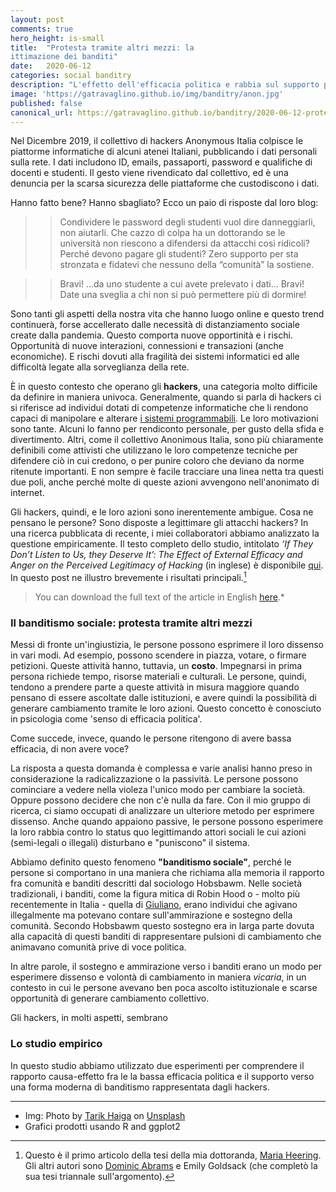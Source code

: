 ```yaml
---
layout: post
comments: true
hero_height: is-small
title:  "Protesta tramite altri mezzi: la 
ittimazione dei banditi"
date:   2020-06-12
categories: social banditry
description: "L'effetto dell'efficacia politica e rabbia sul supporto per i banditi sociali"
image: 'https://gatravaglino.github.io/img/banditry/anon.jpg'
published: false
canonical_url: https://gatravaglino.github.io/banditry/2020-06-12-protest-bandits.markdown.html
---
```

Nel Dicembre 2019, il collettivo di hackers Anonymous Italia colpisce le piattorme informatiche di alcuni atenei Italiani, pubblicando i dati personali sulla rete. I dati includono ID, emails, passaporti, password e qualifiche di docenti e studenti. Il gesto viene rivendicato dal collettivo, ed è una denuncia per la scarsa sicurezza delle piattaforme che custodiscono i dati.

Hanno fatto bene? Hanno sbagliato? Ecco un paio di risposte dal loro blog:

> > Condividere le password degli studenti vuol dire danneggiarli, non aiutarli. Che cazzo di colpa ha un dottorando se le università non riescono a difendersi da attacchi così ridicoli? Perché devono pagare gli studenti? Zero supporto per sta stronzata e fidatevi che nessuno della “comunità” la sostiene.

> > Bravi! …da uno studente a cui avete prelevato i dati… Bravi! Date una sveglia a chi non si può permettere più di dormire!

Sono tanti gli aspetti della nostra vita che hanno luogo online e questo trend continuerà, forse accellerato dalle necessità di distanziamento sociale create dalla pandemia. Questo comporta nuove opportinità e i rischi. Opportunità di nuove interazioni, connessioni e transazioni (anche economiche). E rischi dovuti alla fragilità dei sistemi informatici ed alle difficoltà legate alla sorveglianza della rete. 

È in questo contesto che operano gli **hackers**, una categoria molto difficile da definire in maniera univoca. Generalmente, quando si parla di hackers ci si riferisce ad individui dotati di competenze informatiche che li rendono capaci di manipolare e alterare [i sistemi programmabili](https://it.wikipedia.org/wiki/Hacker). Le loro motivazioni sono tante. Alcuni lo fanno per rendiconto personale, per gusto della sfida e divertimento. Altri, come il collettivo Anonimous Italia, sono più chiaramente definibili come attivisti che utilizzano le loro competenze tecniche per difendere ciò in cui credono, o per punire coloro che deviano da norme ritenute importanti. E non sempre è facile tracciare una linea netta tra questi due poli, anche perché molte di queste azioni avvengono nell'anonimato di internet.

Gli hackers, quindi, e le loro azioni sono inerentemente ambigue. Cosa ne pensano le persone? Sono disposte a legittimare gli attacchi hackers? In una ricerca pubblicata di recente, i miei collaboratori abbiamo analizzato la questione empiricamente. Il testo completo dello studio, intitolato *‘If They Don’t Listen to Us, they Deserve It’: The Effect of External Efficacy and Anger on the Perceived Legitimacy of Hacking* (in inglese) è disponibile [qui](https://kar.kent.ac.uk/81609/3/If%20they%20don%27t%20listen%20to%20us%20they%20deserve%20it.pdf). In questo post ne illustro brevemente i risultati principali.[^1]

>You can download the full text of the article in English [here](https://kar.kent.ac.uk/81609/3/If%20they%20don%27t%20listen%20to%20us%20they%20deserve%20it.pdf).* 

### Il banditismo sociale: protesta tramite altri mezzi

Messi di fronte un'ingiustizia, le persone possono esprimere il loro dissenso in vari modi. Ad esempio, possono scendere in piazza, votare, o firmare petizioni. Queste attività hanno, tuttavia, un **costo**. Impegnarsi in prima persona richiede tempo, risorse materiali e culturali. Le persone, quindi, tendono a prendere parte a queste attività in misura maggiore quando pensano di essere ascoltate dalle istituzioni, e avere quindi la possibilità di generare cambiamento tramite le loro azioni. Questo concetto è conosciuto in psicologia come 'senso di efficacia politica'.

Come succede, invece, quando le persone ritengono di avere bassa efficacia, di non avere voce?

La risposta a questa domanda è complessa e varie analisi hanno preso in considerazione la radicalizzazione o la passività. Le persone possono cominciare a vedere nella violeza l'unico modo per cambiare la società. Oppure possono decidere che non c'è nulla da fare. Con il mio gruppo di ricerca, ci siamo occupati di analizzare un ulteriore metodo per esprimere dissenso. Anche quando appaiono passive, le persone possono esperimere la loro rabbia contro lo status quo legittimando attori sociali le cui azioni (semi-legali o illegali) disturbano e "puniscono" il sistema. 

Abbiamo definito questo fenomeno **"banditismo sociale"**, perché le persone si comportano in una maniera che richiama alla memoria il rapporto fra comunità e banditi descritti dal sociologo Hobsbawm. Nelle società tradizionali, i banditi, come la figura mitica di Robin Hood o - molto più recentemente in Italia - quella di [Giuliano](https://it.wikipedia.org/wiki/Salvatore_Giuliano), erano individui che agivano illegalmente ma potevano contare sull'ammirazione e sostegno della comunità. Secondo Hobsbawm questo sostegno era in larga parte dovuta alla capacità di questi banditi di rappresentare pulsioni di cambiamento che animavano comunità prive di voce politica.  

In altre parole, il sostegno e ammirazione verso i banditi erano un modo per esperimere dissenso e volontà di cambiamento in maniera *vicaria*, in un contesto in cui le persone avevano ben poca ascolto istituzionale e scarse opportunità di generare cambiamento collettivo.

Gli hackers, in molti aspetti, sembrano 

### Lo studio empirico

In questo studio abbiamo utilizzato due esperimenti per comprendere il rapporto causa-effetto fra le la bassa efficacia politica e il supporto verso una forma moderna di banditismo rappresentata dagli hackers. 





[^1]: Questo è il primo articolo della tesi della mia dottoranda, [Maria Heering](https://www.kent.ac.uk/psychology/people/328/www.kent.ac.uk/psychology/people/328/heering-maria). Gli altri autori sono [Dominic Abrams](https://www.kent.ac.uk/psychology/people/212/www.kent.ac.uk/psychology/people/212/abrams-dominic) e Emily Goldsack (che completò la sua tesi triannale sull'argomento).

***
- Img: Photo by [Tarik Haiga](https://unsplash.com/@tar1k) on [Unsplash](https://unsplash.com)
- Grafici prodotti usando R and ggplot2

